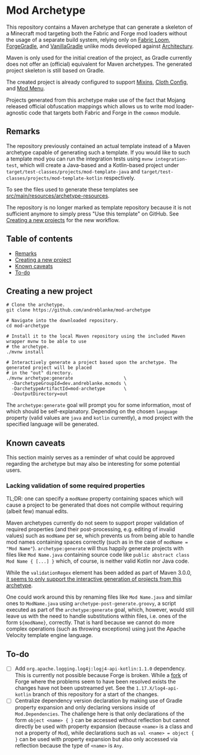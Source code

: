 # Mod Archetype

This repository contains a Maven archetype that can generate a skeleton of a Minecraft mod targeting both the
Fabric and Forge mod loaders without the usage of a separate build system, relying only on
[Fabric Loom](https://github.com/FabricMC/fabric-loom), [ForgeGradle](https://github.com/MinecraftForge/ForgeGradle), 
and [VanillaGradle](https://github.com/SpongePowered/VanillaGradle) unlike mods developed against
[Architectury](https://github.com/architectury).

Maven is only used for the initial creation of the project, as Gradle currently does not offer an (official)
equivalent for Maven archetypes. The generated project skeleton is still based on Gradle.

The created project is already configured to support [Mixins](https://github.com/SpongePowered/Mixin),
[Cloth Config](https://github.com/shedaniel/cloth-config), and [Mod Menu](https://github.com/TerraformersMC/ModMenu).

Projects generated from this archetype make use of the fact that Mojang released official obfuscation mappings which
allows us to write mod loader-agnostic code that targets both Fabric and Forge in the `common` module.

## Remarks

The repository previously contained an actual template instead of a Maven archetype capable of generating such a
template. If you would like to such a template mod you can run the integration tests using `mvnw integration-test`,
which will create a Java-based and  a Kotlin-based project under `target/test-classes/projects/mod-template-java` and
`target/test-classes/projects/mod-template-kotlin` respectively.

To see the files used to generate these templates see
[src/main/resources/archetype-resources](src/main/resources/archetype-resources).

The repository is no longer marked as template repository because it is not sufficient anymore to simply press
"Use this template" on GitHub. See [Creating a new projects](#creating-a-new-projects) for the new workflow.

## Table of contents

- [Remarks](#remarks)
- [Creating a new project](#creating-a-new-project)
- [Known caveats](#known-caveats)
- [To-do](#to-do)

## Creating a new project

```shell
# Clone the archetype.
git clone https://github.com/andreblanke/mod-archetype

# Navigate into the downloaded repository.
cd mod-archetype

# Install it to the local Maven repository using the included Maven wrapper mvnw to be able to use
# the archetype.
./mvnw install

# Interactively generate a project based upon the archetype. The generated project will be placed
# in the "out" directory.
./mvnw archetype:generate                   \
  -DarchetypeGroupId=dev.andreblanke.mcmods \
  -DarchetypeArtifactId=mod-archetype       \
  -DoutputDirectory=out
```

The `archetype:generate` goal will prompt you for some information, most of which should be self-explanatory. Depending
on the chosen `language` property (valid values are `java` and `kotlin` currently), a mod project with the specified
language will be generated.

## Known caveats

This section mainly serves as a reminder of what could be approved regarding the archetype but may also be interesting
for some potential users.

### Lacking validation of some required properties

TL;DR: one can specify a `modName` property containing spaces which will cause a project to be generated that does not
       compile without requiring (albeit few) manual edits.

Maven archetypes currently do not seem to support proper validation of required properties (and their post-processing,
e.g. editing of invalid values) such as `modName` per se, which prevents us from being able to handle mod names
containing spaces correctly (such as in the case of `modName = "Mod Name"`). `archetype:generate` will thus happily
generate projects with files  like `Mod Name.java` containing source code like
`public abstract class Mod Name { [...] }` which, of course, is neither valid Kotlin nor Java code.

While the `validationRegex` element has been added as part of Maven 3.0.0, [it seems to only support the interactive
generation of projects from this archetype](https://issues.apache.org/jira/browse/ARCHETYPE-532).

One could work around this by renaming files like `Mod Name.java` and similar ones to `ModName.java` using
`archetype-post-generate.groovy`, a script executed as part of the `archetype:generate` goal, which, however, would
still leave us with the need to handle substitutions within files, i.e. ones of the form `${modName}`, correctly.
That is hard because we cannot do more complex operations (such as throwing exceptions) using just the Apache Velocity
template engine language.

## To-do

- [ ] Add `org.apache.logging.log4j:logj4-api-kotlin:1.1.0` dependency. This is currently not possible because Forge
      is broken. While a [fork](https://github.com/OrionDevelopment/MinecraftForge/tree/fix/1.17.x%2Flibrary-loading)
      of Forge where the problems seem to have been resolved exists the changes have not been upstreamed yet.
      See the `1.17.X/log4-api-kotlin` branch of this repository for a start of the changes.
- [ ] Centralize dependency version declaration by making use of Gradle property expansion and only declaring versions
      inside of `Mod.Dependencies`. The challenge here is that only declarations of the form `object <name> { }` can be
      accessed without reflection but cannot directly be used with property expansion (because `<name>` is a class and
      not a property of `Mod`), while declarations such as `val <name> = object { }` can be used with property
      expansion but also only accessed via reflection because the type of `<name>` is `Any`.
